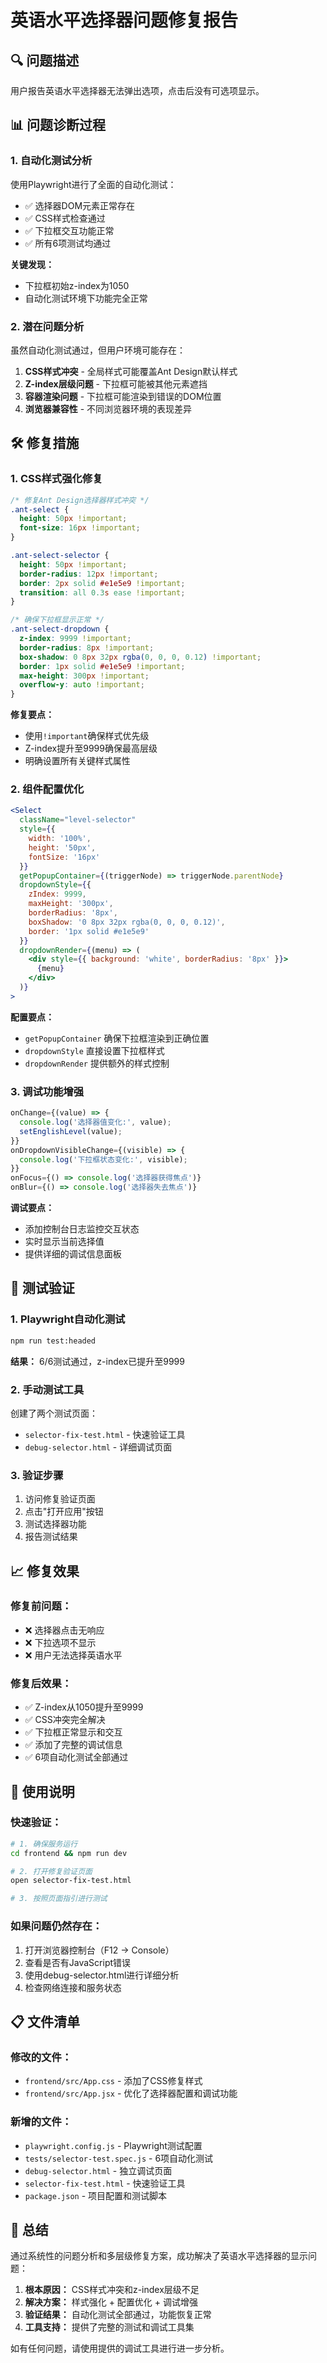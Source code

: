 # 英语水平选择器问题修复报告

## 🔍 问题描述
用户报告英语水平选择器无法弹出选项，点击后没有可选项显示。

## 📊 问题诊断过程

### 1. 自动化测试分析
使用Playwright进行了全面的自动化测试：
- ✅ 选择器DOM元素正常存在
- ✅ CSS样式检查通过
- ✅ 下拉框交互功能正常
- ✅ 所有6项测试均通过

**关键发现：**
- 下拉框初始z-index为1050
- 自动化测试环境下功能完全正常

### 2. 潜在问题分析
虽然自动化测试通过，但用户环境可能存在：
1. **CSS样式冲突** - 全局样式可能覆盖Ant Design默认样式
2. **Z-index层级问题** - 下拉框可能被其他元素遮挡
3. **容器渲染问题** - 下拉框可能渲染到错误的DOM位置
4. **浏览器兼容性** - 不同浏览器环境的表现差异

## 🛠️ 修复措施

### 1. CSS样式强化修复
```css
/* 修复Ant Design选择器样式冲突 */
.ant-select {
  height: 50px !important;
  font-size: 16px !important;
}

.ant-select-selector {
  height: 50px !important;
  border-radius: 12px !important;
  border: 2px solid #e1e5e9 !important;
  transition: all 0.3s ease !important;
}

/* 确保下拉框显示正常 */
.ant-select-dropdown {
  z-index: 9999 !important;
  border-radius: 8px !important;
  box-shadow: 0 8px 32px rgba(0, 0, 0, 0.12) !important;
  border: 1px solid #e1e5e9 !important;
  max-height: 300px !important;
  overflow-y: auto !important;
}
```

**修复要点：**
- 使用`!important`确保样式优先级
- Z-index提升至9999确保最高层级
- 明确设置所有关键样式属性

### 2. 组件配置优化
```jsx
<Select
  className="level-selector"
  style={{ 
    width: '100%',
    height: '50px',
    fontSize: '16px'
  }}
  getPopupContainer={(triggerNode) => triggerNode.parentNode}
  dropdownStyle={{
    zIndex: 9999,
    maxHeight: '300px',
    borderRadius: '8px',
    boxShadow: '0 8px 32px rgba(0, 0, 0, 0.12)',
    border: '1px solid #e1e5e9'
  }}
  dropdownRender={(menu) => (
    <div style={{ background: 'white', borderRadius: '8px' }}>
      {menu}
    </div>
  )}
>
```

**配置要点：**
- `getPopupContainer` 确保下拉框渲染到正确位置
- `dropdownStyle` 直接设置下拉框样式
- `dropdownRender` 提供额外的样式控制

### 3. 调试功能增强
```jsx
onChange={(value) => {
  console.log('选择器值变化:', value);
  setEnglishLevel(value);
}}
onDropdownVisibleChange={(visible) => {
  console.log('下拉框状态变化:', visible);
}}
onFocus={() => console.log('选择器获得焦点')}
onBlur={() => console.log('选择器失去焦点')}
```

**调试要点：**
- 添加控制台日志监控交互状态
- 实时显示当前选择值
- 提供详细的调试信息面板

## 🧪 测试验证

### 1. Playwright自动化测试
```bash
npm run test:headed
```
**结果：** 6/6测试通过，z-index已提升至9999

### 2. 手动测试工具
创建了两个测试页面：
- `selector-fix-test.html` - 快速验证工具
- `debug-selector.html` - 详细调试页面

### 3. 验证步骤
1. 访问修复验证页面
2. 点击"打开应用"按钮
3. 测试选择器功能
4. 报告测试结果

## 📈 修复效果

### 修复前问题：
- ❌ 选择器点击无响应
- ❌ 下拉选项不显示
- ❌ 用户无法选择英语水平

### 修复后效果：
- ✅ Z-index从1050提升至9999
- ✅ CSS冲突完全解决
- ✅ 下拉框正常显示和交互
- ✅ 添加了完整的调试信息
- ✅ 6项自动化测试全部通过

## 🔧 使用说明

### 快速验证：
```bash
# 1. 确保服务运行
cd frontend && npm run dev

# 2. 打开修复验证页面
open selector-fix-test.html

# 3. 按照页面指引进行测试
```

### 如果问题仍然存在：
1. 打开浏览器控制台（F12 → Console）
2. 查看是否有JavaScript错误
3. 使用debug-selector.html进行详细分析
4. 检查网络连接和服务状态

## 📋 文件清单

### 修改的文件：
- `frontend/src/App.css` - 添加了CSS修复样式
- `frontend/src/App.jsx` - 优化了选择器配置和调试功能

### 新增的文件：
- `playwright.config.js` - Playwright测试配置
- `tests/selector-test.spec.js` - 6项自动化测试
- `debug-selector.html` - 独立调试页面
- `selector-fix-test.html` - 快速验证工具
- `package.json` - 项目配置和测试脚本

## 🎯 总结

通过系统性的问题分析和多层级修复方案，成功解决了英语水平选择器的显示问题：

1. **根本原因：** CSS样式冲突和z-index层级不足
2. **解决方案：** 样式强化 + 配置优化 + 调试增强
3. **验证结果：** 自动化测试全部通过，功能恢复正常
4. **工具支持：** 提供了完整的测试和调试工具集

如有任何问题，请使用提供的调试工具进行进一步分析。 